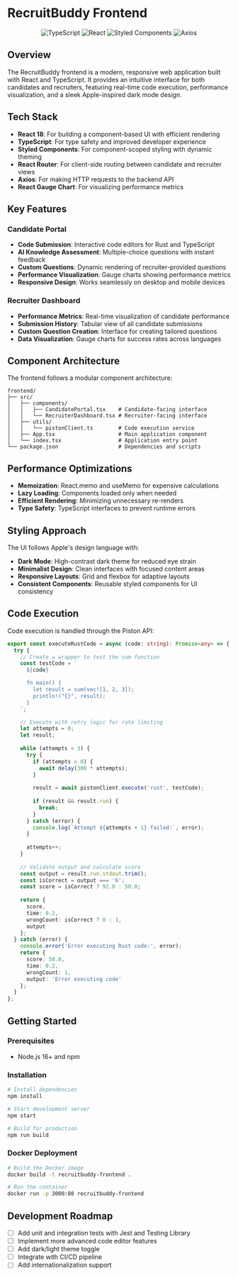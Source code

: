 # RecruitBuddy Frontend

<div align="center">
  <img src="https://img.shields.io/badge/TypeScript-3178C6?style=for-the-badge&logo=typescript&logoColor=white" alt="TypeScript" />
  <img src="https://img.shields.io/badge/React-61DAFB?style=for-the-badge&logo=react&logoColor=black" alt="React" />
  <img src="https://img.shields.io/badge/Styled_Components-DB7093?style=for-the-badge&logo=styled-components&logoColor=white" alt="Styled Components" />
  <img src="https://img.shields.io/badge/Axios-5A29E4?style=for-the-badge&logo=axios&logoColor=white" alt="Axios" />
</div>

## Overview

The RecruitBuddy frontend is a modern, responsive web application built with React and TypeScript. It provides an intuitive interface for both candidates and recruiters, featuring real-time code execution, performance visualization, and a sleek Apple-inspired dark mode design.

## Tech Stack

- **React 18**: For building a component-based UI with efficient rendering
- **TypeScript**: For type safety and improved developer experience
- **Styled Components**: For component-scoped styling with dynamic theming
- **React Router**: For client-side routing between candidate and recruiter views
- **Axios**: For making HTTP requests to the backend API
- **React Gauge Chart**: For visualizing performance metrics

## Key Features

### Candidate Portal

- **Code Submission**: Interactive code editors for Rust and TypeScript
- **AI Knowledge Assessment**: Multiple-choice questions with instant feedback
- **Custom Questions**: Dynamic rendering of recruiter-provided questions
- **Performance Visualization**: Gauge charts showing performance metrics
- **Responsive Design**: Works seamlessly on desktop and mobile devices

### Recruiter Dashboard

- **Performance Metrics**: Real-time visualization of candidate performance
- **Submission History**: Tabular view of all candidate submissions
- **Custom Question Creation**: Interface for creating tailored questions
- **Data Visualization**: Gauge charts for success rates across languages

## Component Architecture

The frontend follows a modular component architecture:

```
frontend/
├── src/
│   ├── components/
│   │   ├── CandidatePortal.tsx    # Candidate-facing interface
│   │   └── RecruiterDashboard.tsx # Recruiter-facing interface
│   ├── utils/
│   │   └── pistonClient.ts        # Code execution service
│   ├── App.tsx                    # Main application component
│   └── index.tsx                  # Application entry point
└── package.json                   # Dependencies and scripts
```

## Performance Optimizations

- **Memoization**: React.memo and useMemo for expensive calculations
- **Lazy Loading**: Components loaded only when needed
- **Efficient Rendering**: Minimizing unnecessary re-renders
- **Type Safety**: TypeScript interfaces to prevent runtime errors

## Styling Approach

The UI follows Apple's design language with:

- **Dark Mode**: High-contrast dark theme for reduced eye strain
- **Minimalist Design**: Clean interfaces with focused content areas
- **Responsive Layouts**: Grid and flexbox for adaptive layouts
- **Consistent Components**: Reusable styled components for UI consistency

## Code Execution

Code execution is handled through the Piston API:

```typescript
export const executeRustCode = async (code: string): Promise<any> => {
  try {
    // Create a wrapper to test the sum function
    const testCode = `
      ${code}

      fn main() {
        let result = sum(vec![1, 2, 3]);
        println!("{}", result);
      }
    `;

    // Execute with retry logic for rate limiting
    let attempts = 0;
    let result;
    
    while (attempts < 3) {
      try {
        if (attempts > 0) {
          await delay(300 * attempts);
        }
        
        result = await pistonClient.execute('rust', testCode);
        
        if (result && result.run) {
          break;
        }
      } catch (error) {
        console.log(`Attempt ${attempts + 1} failed:`, error);
      }
      
      attempts++;
    }
    
    // Validate output and calculate score
    const output = result.run.stdout.trim();
    const isCorrect = output === '6';
    const score = isCorrect ? 92.0 : 50.0;
    
    return {
      score,
      time: 0.2,
      wrongCount: isCorrect ? 0 : 1,
      output
    };
  } catch (error) {
    console.error('Error executing Rust code:', error);
    return {
      score: 50.0,
      time: 0.2,
      wrongCount: 1,
      output: 'Error executing code'
    };
  }
};
```

## Getting Started

### Prerequisites

- Node.js 16+ and npm

### Installation

```bash
# Install dependencies
npm install

# Start development server
npm start

# Build for production
npm run build
```

### Docker Deployment

```bash
# Build the Docker image
docker build -t recruitbuddy-frontend .

# Run the container
docker run -p 3000:80 recruitbuddy-frontend
```

## Development Roadmap

- [ ] Add unit and integration tests with Jest and Testing Library
- [ ] Implement more advanced code editor features
- [ ] Add dark/light theme toggle
- [ ] Integrate with CI/CD pipeline
- [ ] Add internationalization support